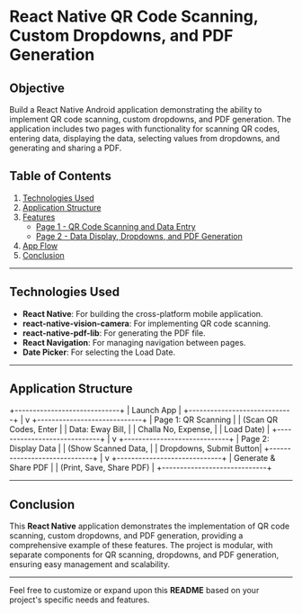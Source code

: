 # React Native QR Code Scanning, Custom Dropdowns, and PDF Generation

## Objective

Build a React Native Android application demonstrating the ability to implement QR code scanning, custom dropdowns, and PDF generation. The application includes two pages with functionality for scanning QR codes, entering data, displaying the data, selecting values from dropdowns, and generating and sharing a PDF.

## Table of Contents
1. [Technologies Used](#technologies-used)
2. [Application Structure](#application-structure)
3. [Features](#features)
    - [Page 1 - QR Code Scanning and Data Entry](#page-1---qr-code-scanning-and-data-entry)
    - [Page 2 - Data Display, Dropdowns, and PDF Generation](#page-2---data-display-dropdowns-and-pdf-generation)
4. [App Flow](#app-flow)
5. [Conclusion](#conclusion)

---

## Technologies Used

- **React Native**: For building the cross-platform mobile application.
- **react-native-vision-camera**: For implementing QR code scanning.
- **react-native-pdf-lib**: For generating the PDF file.
- **React Navigation**: For managing navigation between pages.
- **Date Picker**: For selecting the Load Date.
  
---

## Application Structure

+-----------------------------+ | Launch App | +-----------------------------+ | v +-----------------------------+ | Page 1: QR Scanning | | (Scan QR Codes, Enter | | Data: Eway Bill, | | Challa No, Expense, | | Load Date) | +-----------------------------+ | v +-----------------------------+ | Page 2: Display Data | | (Show Scanned Data, | | Dropdowns, Submit Button| +-----------------------------+ | v +-----------------------------+ | Generate & Share PDF | | (Print, Save, Share PDF) | +-----------------------------+

---

## Conclusion

This **React Native** application demonstrates the implementation of QR code scanning, custom dropdowns, and PDF generation, providing a comprehensive example of these features. The project is modular, with separate components for QR scanning, dropdowns, and PDF generation, ensuring easy management and scalability.

--- 

Feel free to customize or expand upon this **README** based on your project's specific needs and features.
